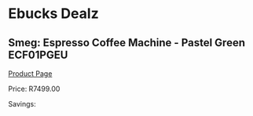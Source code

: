 
# Ebucks Dealz
## Smeg: Espresso Coffee Machine - Pastel Green ECF01PGEU
[Product Page](https://www.ebucks.com/web/shop/productSelected.do?prodId=1158931407&catId=1196428103)

Price: R7499.00

Savings: 


	